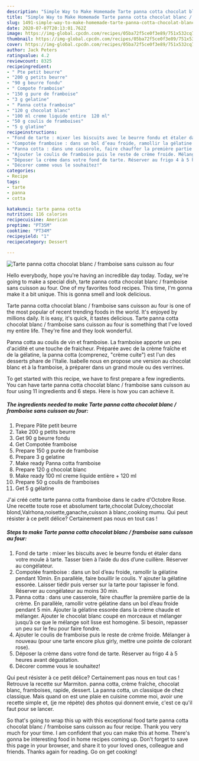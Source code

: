 ```yaml
---
description: "Simple Way to Make Homemade Tarte panna cotta chocolat blanc / framboise sans cuisson au four"
title: "Simple Way to Make Homemade Tarte panna cotta chocolat blanc / framboise sans cuisson au four"
slug: 1491-simple-way-to-make-homemade-tarte-panna-cotta-chocolat-blanc-framboise-sans-cuisson-au-four
date: 2020-07-07T20:13:01.762Z
image: https://img-global.cpcdn.com/recipes/05ba72f5ce0f3e89/751x532cq70/tarte-panna-cotta-chocolat-blanc-framboise-sans-cuisson-au-four-photo-principale-de-la-recette.jpg
thumbnail: https://img-global.cpcdn.com/recipes/05ba72f5ce0f3e89/751x532cq70/tarte-panna-cotta-chocolat-blanc-framboise-sans-cuisson-au-four-photo-principale-de-la-recette.jpg
cover: https://img-global.cpcdn.com/recipes/05ba72f5ce0f3e89/751x532cq70/tarte-panna-cotta-chocolat-blanc-framboise-sans-cuisson-au-four-photo-principale-de-la-recette.jpg
author: Jack Peters
ratingvalue: 4.2
reviewcount: 8325
recipeingredient:
- " Pte petit beurre"
- "200 g petits beurre"
- "90 g beurre fondu"
- " Compote framboise"
- "150 g pure de framboise"
- "3 g gelatine"
- " Panna cotta framboise"
- "120 g chocolat blanc"
- "100 ml creme liquide entire  120 ml"
- "50 g coulis de framboises"
- "5 g glatine"
recipeinstructions:
- "Fond de tarte : mixer les biscuits avec le beurre fondu et étaler dans votre moule à tarte. Tasser bien à l’aide du dos d’une cuillère. Réserver au congélateur."
- "Compotée framboise : dans un bol d’eau froide, ramollir la gélatine pendant 10min. En parallèle, faire bouillir le coulis. Y ajouter la gélatine essorée. Laisser tiédir puis verser sur la tarte pour tapisser le fond. Réserver au congélateur au moins 30 min."
- "Panna cotta : dans une casserole, faire chauffer la première partie de la crème. En parallèle, ramollir votre gélatine dans un bol d’eau froide pendant 5 min. Ajouter la gélatine essorée dans la crème chaude et mélanger. Ajouter le chocolat blanc coupé en morceaux et mélanger jusqu’à ce que le mélange soit lisse est homogène. Si besoin, repasser un peu sur le feu pour faire fondre."
- "Ajouter le coulis de framboise puis le reste de crème froide. Mélanger à nouveau (pour une tarte encore plus girly, mettre une pointe de colorant rose)."
- "Déposer la crème dans votre fond de tarte. Réserver au frigo 4 à 5 heures avant dégustation."
- "Décorer comme vous le souhaitez!"
categories:
- Recipe
tags:
- tarte
- panna
- cotta

katakunci: tarte panna cotta 
nutrition: 116 calories
recipecuisine: American
preptime: "PT35M"
cooktime: "PT34M"
recipeyield: "1"
recipecategory: Dessert

---
```



![Tarte panna cotta chocolat blanc / framboise sans cuisson au four](https://img-global.cpcdn.com/recipes/05ba72f5ce0f3e89/751x532cq70/tarte-panna-cotta-chocolat-blanc-framboise-sans-cuisson-au-four-photo-principale-de-la-recette.jpg)

Hello everybody, hope you're having an incredible day today. Today, we're going to make a special dish, tarte panna cotta chocolat blanc / framboise sans cuisson au four. One of my favorites food recipes. This time, I'm gonna make it a bit unique. This is gonna smell and look delicious.

Tarte panna cotta chocolat blanc / framboise sans cuisson au four is one of the most popular of recent trending foods in the world. It's enjoyed by millions daily. It is easy, it's quick, it tastes delicious. Tarte panna cotta chocolat blanc / framboise sans cuisson au four is something that I've loved my entire life. They're fine and they look wonderful.

Panna cotta au coulis de vin et framboise. La framboise apporte un peu d&#39;acidité et une touche de fraicheur. Préparée avec de la crème fraîche et de la gélatine, la panna cotta (comprenez, &#34;crème cuite&#34;) est l&#39;un des desserts phare de l&#39;Italie. Isabelle nous en propose une version au chocolat blanc et à la framboise, à préparer dans un grand moule ou des verrines.


To get started with this recipe, we have to first prepare a few ingredients. You can have tarte panna cotta chocolat blanc / framboise sans cuisson au four using 11 ingredients and 6 steps. Here is how you can achieve it.

<!--inarticleads1-->

##### The ingredients needed to make Tarte panna cotta chocolat blanc / framboise sans cuisson au four:

1. Prepare  Pâte petit beurre
1. Take 200 g petits beurre
1. Get 90 g beurre fondu
1. Get  Compotée framboise
1. Prepare 150 g purée de framboise
1. Prepare 3 g gelatine
1. Make ready  Panna cotta framboise
1. Prepare 120 g chocolat blanc
1. Make ready 100 ml creme liquide entière + 120 ml
1. Prepare 50 g coulis de framboises
1. Get 5 g gélatine


J&#39;ai créé cette tarte panna cotta framboise dans le cadre d&#39;Octobre Rose. Une recette toute rose et absolument tarte,chocolat Dulcey,chocolat blond,Valrhona,noisette,ganache,cuisson à blanc,cooking mumu. Qui peut résister à ce petit délice? Certainement pas nous en tout cas ! 

<!--inarticleads2-->

##### Steps to make Tarte panna cotta chocolat blanc / framboise sans cuisson au four:

1. Fond de tarte : mixer les biscuits avec le beurre fondu et étaler dans votre moule à tarte. Tasser bien à l’aide du dos d’une cuillère. Réserver au congélateur.
1. Compotée framboise : dans un bol d’eau froide, ramollir la gélatine pendant 10min. En parallèle, faire bouillir le coulis. Y ajouter la gélatine essorée. Laisser tiédir puis verser sur la tarte pour tapisser le fond. Réserver au congélateur au moins 30 min.
1. Panna cotta : dans une casserole, faire chauffer la première partie de la crème. En parallèle, ramollir votre gélatine dans un bol d’eau froide pendant 5 min. Ajouter la gélatine essorée dans la crème chaude et mélanger. Ajouter le chocolat blanc coupé en morceaux et mélanger jusqu’à ce que le mélange soit lisse est homogène. Si besoin, repasser un peu sur le feu pour faire fondre.
1. Ajouter le coulis de framboise puis le reste de crème froide. Mélanger à nouveau (pour une tarte encore plus girly, mettre une pointe de colorant rose).
1. Déposer la crème dans votre fond de tarte. Réserver au frigo 4 à 5 heures avant dégustation.
1. Décorer comme vous le souhaitez!


Qui peut résister à ce petit délice? Certainement pas nous en tout cas ! Retrouve la recette sur Marmiton. panna cotta, crème fraîche, chocolat blanc, framboises, rapide, dessert. La panna cotta, un classique de chez classique. Mais quand on est une plaie en cuisine comme moi, avoir une recette simple et, (je me répète) des photos qui donnent envie, c&#39;est ce qu&#39;il faut pour se lancer. 

So that's going to wrap this up with this exceptional food tarte panna cotta chocolat blanc / framboise sans cuisson au four recipe. Thank you very much for your time. I am confident that you can make this at home. There's gonna be interesting food in home recipes coming up. Don't forget to save this page in your browser, and share it to your loved ones, colleague and friends. Thanks again for reading. Go on get cooking!
